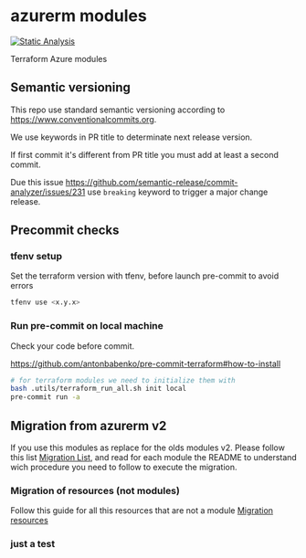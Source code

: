 # azurerm modules

[![Static Analysis](https://github.com/pagopa/terraform-azurerm-v3/actions/workflows/static_analysis.yml/badge.svg)](https://github.com/pagopa/terraform-azurerm-v3/actions/workflows/static_analysis.yml)

Terraform Azure modules

## Semantic versioning

This repo use standard semantic versioning according to <https://www.conventionalcommits.org>.

We use keywords in PR title to determinate next release version.

If first commit it's different from PR title you must add at least a second commit.

Due this issue <https://github.com/semantic-release/commit-analyzer/issues/231> use `breaking` keyword to trigger a major change release.

## Precommit checks

### tfenv setup

Set the terraform version with tfenv, before launch pre-commit to avoid errors

```bash
tfenv use <x.y.x>
```

### Run pre-commit on local machine

Check your code before commit.

<https://github.com/antonbabenko/pre-commit-terraform#how-to-install>

```sh
# for terraform modules we need to initialize them with
bash .utils/terraform_run_all.sh init local
pre-commit run -a
```

## Migration from azurerm v2

If you use this modules as replace for the olds modules v2.
Please follow this list [Migration List](.docs/MIGRATION_FROM_V2.md), and read for each module the README to understand wich procedure you need to follow to execute the migration.

### Migration of resources (not modules)

Follow this guide for all this resources that are not a module [Migration resources](.docs/MIGRATION_GUIDE_GENERIC_RESOURCES.md)

### just a test
